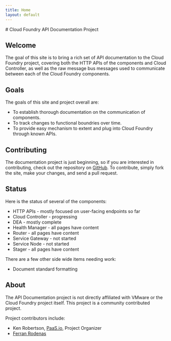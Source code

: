 ```yaml
---
title: Home
layout: default
---
```


<div markdown="1" class="page-header">
# Cloud Foundry API Documentation Project
</div>

## Welcome

The goal of this site
is to bring a rich set of API documentation to the Cloud Foundry project, covering
both the HTTP APIs of the components and Cloud Controller, as well as the
raw message bus messages used to communicate between each of the Cloud Foundry
components.

## Goals

The goals of this site and project overall are:

- To establish thorough documentation on the communication of components.
- To track changes to functional boundries over time.
- To provide easy mechanism to extent and plug into Cloud Foundry through known APIs.

## Contributing

The documentation project is just beginning, so if you are interested in
contributing, check out the repository on
[GitHub](http://github.com/paasio/apidocs). To contribute, simply fork the site,
make your changes, and send a pull request.

## Status

Here is the status of several of the components:

* HTTP APIs - mostly focused on user-facing endpoints so far
* Cloud Controller - progressing
* DEA - mostly complete
* Health Manager - all pages have content
* Router - all pages have content
* Service Gateway - not started
* Service Node - not started
* Stager - all pages have content

There are a few other side wide items needing work:

* Document standard formatting

## About

The API Documentation project is not directly affiliated with VMware or the
Cloud Foundry project itself. This project is a community contributed project.

Project contributors include:

* Ken Robertson, [PaaS.io](http://paas.io), Project Organizer
* [Ferran Rodenas](https://github.com/frodenas)
